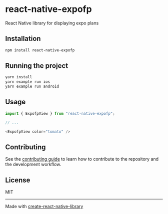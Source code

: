 # react-native-expofp

React Native library for displaying expo plans

## Installation

```sh
npm install react-native-expofp
```

## Running the project
```sh
yarn install
yarn example run ios
yarn example run android
```

## Usage

```js
import { ExpofpView } from "react-native-expofp";

// ...

<ExpofpView color="tomato" />
```

## Contributing

See the [contributing guide](CONTRIBUTING.md) to learn how to contribute to the repository and the development workflow.

## License

MIT

---

Made with [create-react-native-library](https://github.com/callstack/react-native-builder-bob)
